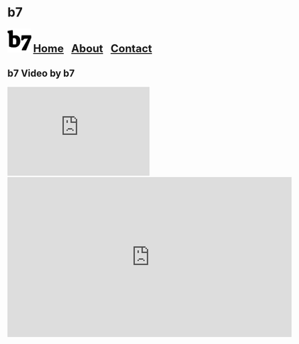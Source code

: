 # b7
<img alt="b7" width="54" height="54" src="b7.svg"> <strong><font size="5"><a href="https://b7.github.io">Home</a> &nbsp; <a href="https://b7.github.io/about">About</a> &nbsp; <a href="https://b7.github.io/contact">Contact</a></font></strong>

## b7 Video by b7
<iframe width="320" height="200" src="https://www.youtube.com/embed/DommbCSz5V4" frameborder="0" allow="accelerometer; autoplay; encrypted-media; gyroscope; picture-in-picture" allowfullscreen></iframe>

<iframe id="ytplayer" type="text/html" width="640" height="360"
  src="http://www.youtube.com/embed/DommbCSz5V4?autoplay=1&origin=https://b7.github.io/b7"
  frameborder="0"/>

<strong><a href="https://b7.github.io/legal">Legal</a></strong> Copyright © 2019 b7
